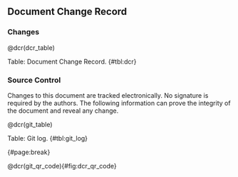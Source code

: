 ## Document Change Record

### Changes

@dcr(dcr_table)

Table: Document Change Record. {#tbl:dcr}

### Source Control

Changes to this document are tracked electronically.
No signature is required by the authors.
The following information can prove the integrity of the document and reveal any change.

@dcr(git_table)

Table: Git log. {#tbl:git_log}

{#page:break}

@dcr(git_qr_code){#fig:dcr_qr_code}


